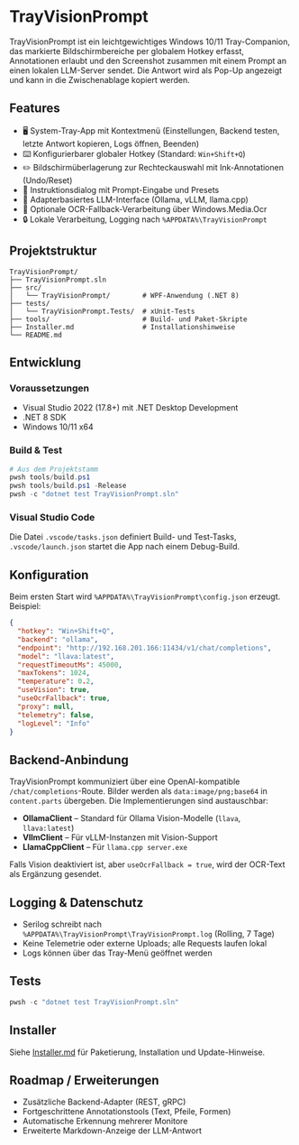 # TrayVisionPrompt

TrayVisionPrompt ist ein leichtgewichtiges Windows 10/11 Tray-Companion, das markierte Bildschirmbereiche per globalem Hotkey erfasst, Annotationen erlaubt und den Screenshot zusammen mit einem Prompt an einen lokalen LLM-Server sendet. Die Antwort wird als Pop-Up angezeigt und kann in die Zwischenablage kopiert werden.

## Features
- 🖥️ System-Tray-App mit Kontextmenü (Einstellungen, Backend testen, letzte Antwort kopieren, Logs öffnen, Beenden)
- ⌨️ Konfigurierbarer globaler Hotkey (Standard: `Win+Shift+Q`)
- ✏️ Bildschirmüberlagerung zur Rechteckauswahl mit Ink-Annotationen (Undo/Reset)
- 📝 Instruktionsdialog mit Prompt-Eingabe und Presets
- 🤖 Adapterbasiertes LLM-Interface (Ollama, vLLM, llama.cpp)
- 🧾 Optionale OCR-Fallback-Verarbeitung über Windows.Media.Ocr
- 🔒 Lokale Verarbeitung, Logging nach `%APPDATA%\TrayVisionPrompt`

## Projektstruktur
```
TrayVisionPrompt/
├── TrayVisionPrompt.sln
├── src/
│   └── TrayVisionPrompt/        # WPF-Anwendung (.NET 8)
├── tests/
│   └── TrayVisionPrompt.Tests/  # xUnit-Tests
├── tools/                       # Build- und Paket-Skripte
├── Installer.md                 # Installationshinweise
└── README.md
```

## Entwicklung
### Voraussetzungen
- Visual Studio 2022 (17.8+) mit .NET Desktop Development
- .NET 8 SDK
- Windows 10/11 x64

### Build & Test
```powershell
# Aus dem Projektstamm
pwsh tools/build.ps1
pwsh tools/build.ps1 -Release
pwsh -c "dotnet test TrayVisionPrompt.sln"
```

### Visual Studio Code
Die Datei `.vscode/tasks.json` definiert Build- und Test-Tasks, `.vscode/launch.json` startet die App nach einem Debug-Build.

## Konfiguration
Beim ersten Start wird `%APPDATA%\TrayVisionPrompt\config.json` erzeugt. Beispiel:
```json
{
  "hotkey": "Win+Shift+Q",
  "backend": "ollama",
  "endpoint": "http://192.168.201.166:11434/v1/chat/completions",
  "model": "llava:latest",
  "requestTimeoutMs": 45000,
  "maxTokens": 1024,
  "temperature": 0.2,
  "useVision": true,
  "useOcrFallback": true,
  "proxy": null,
  "telemetry": false,
  "logLevel": "Info"
}
```

## Backend-Anbindung
TrayVisionPrompt kommuniziert über eine OpenAI-kompatible `/chat/completions`-Route. Bilder werden als `data:image/png;base64` in `content.parts` übergeben. Die Implementierungen sind austauschbar:
- **OllamaClient** – Standard für Ollama Vision-Modelle (`llava`, `llava:latest`)
- **VllmClient** – Für vLLM-Instanzen mit Vision-Support
- **LlamaCppClient** – Für `llama.cpp server.exe`

Falls Vision deaktiviert ist, aber `useOcrFallback = true`, wird der OCR-Text als Ergänzung gesendet.

## Logging & Datenschutz
- Serilog schreibt nach `%APPDATA%\TrayVisionPrompt\TrayVisionPrompt.log` (Rolling, 7 Tage)
- Keine Telemetrie oder externe Uploads; alle Requests laufen lokal
- Logs können über das Tray-Menü geöffnet werden

## Tests
```powershell
pwsh -c "dotnet test TrayVisionPrompt.sln"
```

## Installer
Siehe [Installer.md](Installer.md) für Paketierung, Installation und Update-Hinweise.

## Roadmap / Erweiterungen
- Zusätzliche Backend-Adapter (REST, gRPC)
- Fortgeschrittene Annotationstools (Text, Pfeile, Formen)
- Automatische Erkennung mehrerer Monitore
- Erweiterte Markdown-Anzeige der LLM-Antwort

